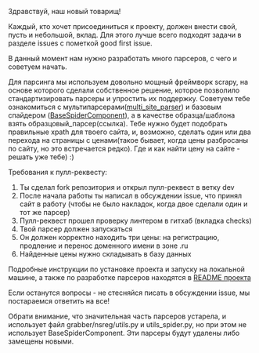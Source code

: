 Здравствуй, наш новый товарищ!

Каждый, кто хочет присоединиться к проекту, должен внести свой, пусть и небольшой, вклад. Для этого лучше всего подходят задачи в разделе issues с пометкой good first issue. 

В данный момент нам нужно разработать много парсеров, с чего и советуем начать. 

Для парсинга мы используем довольно мощный фреймворк scrapy, на основе которого сделали собственное решение, которое позволило стандартизировать парсеры и упростить их поддержку. Советуем тебе ознакомиться с мультипарсерами([multi_site_parser](https://github.com/ecodomen/nsreg-watcher/blob/dev/src/grabber/nsreg/spiders/multi_site_spider6.py)) и базовым спайдером ([BaseSpiderComponent](https://github.com/ecodomen/nsreg-watcher/blob/dev/src/grabber/nsreg/base_site_spider.py)), а в качестве образца/шаблона взять образцовый_парсер(ссылка). Тебе нужно будет подобрать правильные xpath для твоего сайта, и, возможно, сделать один или два перехода на страницы с ценами(такое бывает, когда цены разбросаны по сайту, но это встречается редко). Где и как найти цену на сайте - решать уже тебе) :)

Требования к пулл-реквесту: 
1. Ты сделал fork репозитория и открыл пулл-реквест в ветку dev
2. После начала работы ты написал в обсуждении issue, что принял сайт в работу (чтобы не было накладок, когда двое сделали один и тот же парсер)
3. Пулл-реквест прошел проверку линтером в гитхаб (вкладка checks)
4. Твой парсер должен запускаться
5. Он должен корректно находить три цены: на регистрацию, продление и перенос доменного имени в зоне .ru
6. Найденные цены нужно складывать в базу данных

Подробные инструкции по установке проекта и запуску на локальной машине, а также по разработке парсеров находятся в [README проекта](https://github.com/ecodomen/nsreg-watcher/blob/dev/README.md)

Если останутся вопросы - не стесняйся писать в обсуждении issue, мы постараемся ответить на все!

Обрати внимание, что значительная часть парсеров устарела, и использует файл grabber/nsreg/utils.py и utils_spider.py, но при этом не использует BaseSpiderComponent. Эти парсеры будут удалены либо замещены новыми.